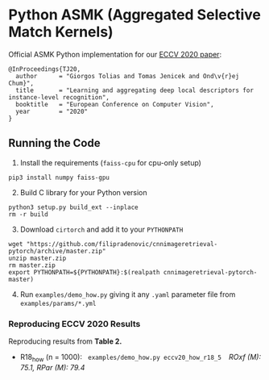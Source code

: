 # Python ASMK (Aggregated Selective Match Kernels)

Official ASMK Python implementation for our [ECCV 2020 paper](https://arxiv.org/abs/2007.13172):

```
@InProceedings{TJ20,
  author      = "Giorgos Tolias and Tomas Jenicek and Ond\v{r}ej Chum}",
  title       = "Learning and aggregating deep local descriptors for instance-level recognition",
  booktitle   = "European Conference on Computer Vision",
  year        = "2020"
}
```

## Running the Code

1. Install the requirements (`faiss-cpu` for cpu-only setup)

```
pip3 install numpy faiss-gpu
```


2. Build C library for your Python version

```
python3 setup.py build_ext --inplace
rm -r build
```


3. Download `cirtorch` and add it to your `PYTHONPATH`

```
wget "https://github.com/filipradenovic/cnnimageretrieval-pytorch/archive/master.zip"
unzip master.zip
rm master.zip
export PYTHONPATH=${PYTHONPATH}:$(realpath cnnimageretrieval-pytorch-master)
```


4. Run `examples/demo_how.py` giving it any `.yaml` parameter file from `examples/params/*.yml`


### Reproducing ECCV 2020 Results

Reproducing results from **Table 2.**

- R18<sub>how</sub> (n = 1000): &nbsp; `examples/demo_how.py eccv20_how_r18_5` &ensp; _ROxf (M): 75.1, RPar (M): 79.4_
